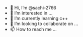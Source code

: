 - 👋 Hi, I’m @sachi-2766
- 👀 I’m interested in ...
- 🌱 I’m currently learning c++
- 💞️ I’m looking to collaborate on ...
- 📫 How to reach me ...

<!---
sachi-2766/sachi-2766 is a ✨ special ✨ repository because its `README.md` (this file) appears on your GitHub profile.
You can click the Preview link to take a look at your changes.
--->
